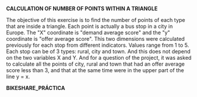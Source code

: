 **CALCULATION OF NUMBER OF POINTS WITHIN A TRIANGLE**

The objective of this exercise is to find the number of points of each type that are inside a triangle.
Each point is actually a bus stop in a city in Europe. The "X" coordinate is "demand average score" and the 
"y" coordinate is "offer average score". This two dimensions were calculated previously for each stop from 
different indicators. Values range from 1 to 5. Each stop can be of 3 types: rural, city and town. And this
does not depend on the two variables X and Y. And for a question of the project, it was asked to calculate 
all the points of city, rural and town that had an offer average score less than 3, and that at the same time 
were in the upper part of the line y = x.

**BIKESHARE_PRÁCTICA**
